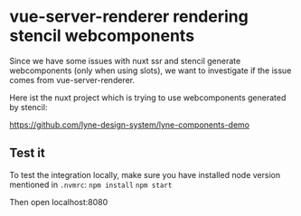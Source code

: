 # vue-server-renderer rendering stencil webcomponents

Since we have some issues with nuxt ssr and stencil generate webcomponents (only when using slots), we want to investigate if the issue comes from vue-server-renderer.

Here ist the nuxt project which is trying to use webcomponents generated by stencil:

https://github.com/lyne-design-system/lyne-components-demo

## Test it

To test the integration locally, make sure you have installed node version mentioned in `.nvmrc`:
`npm install`
`npm start`

Then open localhost:8080
